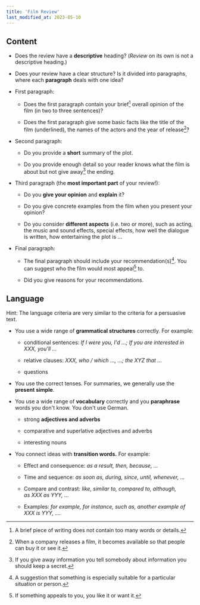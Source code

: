 ```yaml
---
title: 'Film Review'
last_modified_at: 2023-05-10 
---
```


## Content

- Does the review have a **descriptive** heading? (_Review_ on its own is not a
descriptive heading.)

- Does your review have a clear structure? Is it divided into paragraphs, where
each **paragraph** deals with one idea?

- First paragraph:

  - Does the first paragraph contain your brief[^brief] overall opinion of the
    film (in two to three sentences)?

  - Does the first paragraph give some basic facts like the title of the film
    (underlined), the names of the actors and the year of release[^release]?

- Second paragraph:

  - Do you provide a **short** summary of the plot.

  - Do you provide enough detail so your reader knows what the film is about
    but not give away[^giveaway] the ending.

- Third paragraph (the **most important part** of your review!):

  - Do you **give your opinion** and **explain** it?

  - Do you give concrete examples from the film when you present your opinion?

  - Do you consider **different aspects** (i.e. two or more), such as acting,
    the music and sound effects, special effects, how well the dialogue is
    written, how entertaining the plot is ...

- Final paragraph:

  - The final paragraph should include your recommendation(s)[^recommendation].
  You can suggest who the film would most appeal[^appealto] to.

  - Did you give reasons for your recommendations.

## Language

Hint: The language criteria are very similar to the criteria for a persuasive
text.

- You use a wide range of **grammatical structures** correctly. For example:

  - conditional sentences: _If I were you, I'd ...; If you are interested in
  XXX, you'll ..._

  - relative clauses: _XXX, who / which ..., ...; the XYZ that ..._

  - questions

- You use the correct tenses. For summaries, we generally use the **present
simple**.

- You use a wide range of **vocabulary** correctly and you **paraphrase** words
you don't know. You don't use German.

  - strong **adjectives and adverbs**

  - comparative and superlative adjectives and adverbs

  - interesting nouns

- You connect ideas with **transition words.** For example:

  - Effect and consequence: _as a result, then, because, ..._

  - Time and sequence: _as soon as, during, since, until, whenever, ..._

  - Compare and contrast: _like, similar to, compared to, although, as XXX as
  YYY, ..._

  - Examples: _for example, for instance, such as, another example of XXX is
  YYY, ...._

[^brief]: A brief piece of writing does not contain too many words or details.

[^release]: When a company releases a film, it becomes available so that people can buy it or see it.

[^giveaway]: If you give away information you tell somebody about information you should keep a secret.

[^recommendation]: A suggestion that something is especially suitable for a particular situation or person.

[^appealto]: If something appeals to you, you like it or want it.
